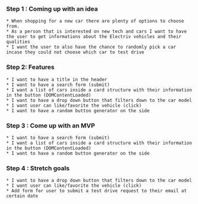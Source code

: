 ### Step 1 : Coming up with an idea
    * When shopping for a new car there are plenty of options to choose from.
    * As a person that is interested on new tech and cars I want to have the user to get informations about the Electriv vehicles and their qualities 
    * I want the user to also have the chance to randomly pick a car incase they could not choose which car to test drive 

### Step 2: Features
    * I want to have a title in the header
    * I want to have a search form (submit)
    * I want a list of cars inside a card structure with their information in the button (DOMContentLoaded)
    * I want to have a drop down button that filters down to the car model 
    * I want user can like/favorite the vehicle (click)
    * I want to have a random button generator on the side
   
### Step 3 : Come up with an MVP
    * I want to have a search form (submit)
    * I want a list of cars inside a card structure with their information in the button (DOMContentLoaded)
    * I want to have a random button generator on the side

### Step 4 : Stretch goals
    * I want to have a drop down button that filters down to the car model 
    * I want user can like/favorite the vehicle (click)
    * Add form for user to submit a test drive request to their email at certain date
    
